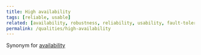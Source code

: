 ```yaml
---
title: High availability
tags: [reliable, usable]
related: [availability, robustness, reliability, usability, fault-tolerance, recoverability, dependability, faultlessness, recovery-time]
permalink: /qualities/high-availability
---
```



Synonym for [availability](/qualities/availability)

